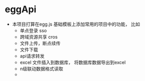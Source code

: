 # eggApi

- 本项目打算在egg.js 基础模板上添加常用的项目中的功能， 比如
  + 单点登录 sso
  + 跨域资源共享 cros
  + 文件上传，断点续传
  + 文件下载
  + api请求转发
  + excel 文件插入到数据库， 将数据库数据导出到excel
  + n级联动数据格式读取
  + 
